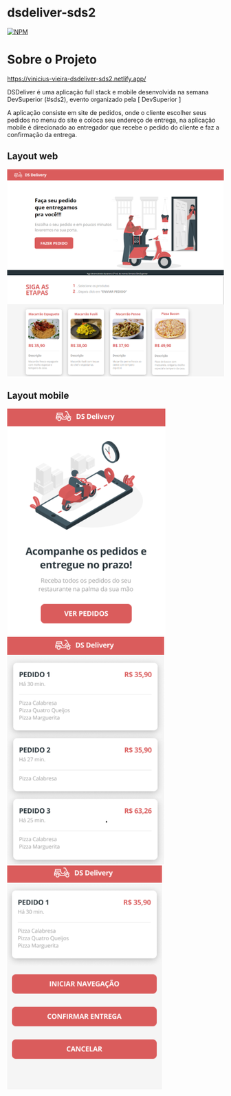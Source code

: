 # dsdeliver-sds2

[![NPM](https://img.shields.io/npm/l/react)](https://github.com/Vinicius-Vieira-95/dsdeliver-sds2/blob/main/LICENSE)

# Sobre o Projeto

https://vinicius-vieira-dsdeliver-sds2.netlify.app/

DSDeliver é uma aplicação full stack e mobile desenvolvida na semana DevSuperior (#sds2), evento organizado pela [ DevSuperior ]

A aplicação consiste em site de pedidos, onde o cliente escolher seus pedidos no menu do site e coloca seu endereço de entrega, na aplicação mobile
é direcionado ao entregador que recebe o pedido do cliente e faz a confirmação da entrega.

## Layout web

![Web 1](https://github.com/Vinicius-Vieira-95/sds2img/blob/main/webdsdeliver.png)
![Web 2](https://github.com/Vinicius-Vieira-95/sds2img/blob/main/webdsdeliver2.png)

## Layout mobile

![Mobile 1](https://github.com/Vinicius-Vieira-95/sds2img/blob/main/mobile1.png)
![Mobile 2](https://github.com/Vinicius-Vieira-95/sds2img/blob/main/mobile2.png)
![Mobile 3](https://github.com/Vinicius-Vieira-95/sds2img/blob/main/mobile3.png)
